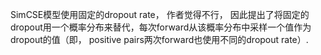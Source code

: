 SimCSE模型使用固定的dropout rate， 作者觉得不行， 因此提出了将固定的dropout用一个概率分布来替代，每次forward从该概率分布中采样一个值作为dropout的值（即， positive pairs两次forward也使用不同的dropout rate）.

